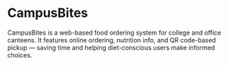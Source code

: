 # CampusBites
CampusBites is a web-based food ordering system for college and office canteens. It features online ordering, nutrition info, and QR code-based pickup — saving time and helping diet-conscious users make informed choices.
